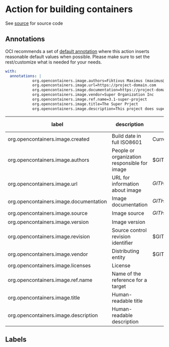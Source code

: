 # Action for building containers

See [source](https://github.com/rohdef/action-build-container-source) for source code

## Annotations

OCI recommends a set of [default annotation](https://github.com/opencontainers/image-spec/blob/main/annotations.md)
where this action inserts reasonable default values when possible.
Please make sure to set the rest/customize what is needed for your needs.

```yaml
with:
  annotations: |
            org.opencontainers.image.authors=Fiktivus Maximus (maximus@dummy-email)
            org.opencontainers.image.url=https://project-domain.com
            org.opencontainers.image.documentation=https://project-domain.com/documentation
            org.opencontainers.image.vendor=Super Organization Inc
            org.opencontainers.image.ref.name=3.1-super-project
            org.opencontainers.image.title=The Super Prject
            org.opencontainers.image.description=This project does super things
```

| label                                  | description                                  | default value                         | should be set |
|----------------------------------------|----------------------------------------------|---------------------------------------|---------------|
| org.opencontainers.image.created       | Build date in full ISO8601                   | Current                               | No            |
| org.opencontainers.image.authors       | People or organization responsible for image | $GITHUB_ACTOR                         | Yes           |
| org.opencontainers.image.url           | URL for information about image              | $GITHUB_SERVER_URL/$GITHUB_REPOSITORY | Yes           |
| org.opencontainers.image.documentation | Image documentation                          | $GITHUB_SERVER_URL/$GITHUB_REPOSITORY | Yes           |
| org.opencontainers.image.source        | Image source                                 | $GITHUB_SERVER_URL/$GITHUB_REPOSITORY | No            |
| org.opencontainers.image.version       | Image version                                |                                       |               |
| org.opencontainers.image.revision      | Source control revision identifier           | $GITHUB_SHA                           | No            |
| org.opencontainers.image.vendor        | Distributing entity                          | $GITHUB_ACTOR                         | Yes           |
| org.opencontainers.image.licenses      | License                                      |                                       | Yes           |
| org.opencontainers.image.ref.name      | Name of the reference for a target           |                                       | Yes           |
| org.opencontainers.image.title         | Human-readable title                         |                                       | Yes           |
| org.opencontainers.image.description   | Human-readable description                   |                                       | Yes           |


## Labels